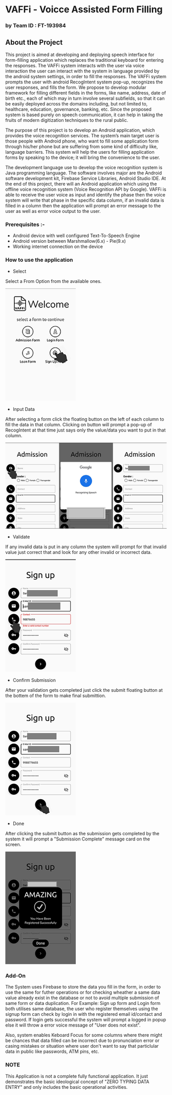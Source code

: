 # VAFFi - Voicce Assisted Form Filling
### by Team ID : FT-193984

## About the Project

This project is aimed at developing and deploying speech interface for form-filling application which replaces the traditional keyboard for entering the responses. The VAFFi system interacts with the user via voice interaction the user can interact with the system in  language provided by the android system settings, in order to fill the responses. The VAFFi system prompts the user with android RecogIntent system pop-up, recognizes the user responses, and fills the form. We propose to develop modular framework for filling different fields in the forms, like name, address, date of birth etc., each of which may in turn involve several subfields, so that it can be easily deployed across the domains including, but not limited to, healthcare, education, governance, banking, etc. Since the proposed system is based purely on speech communication, it can help in taking the fruits of modern digitization techniques to the rural public.

The purpose of this project is to develop an Android application, which provides the voice recognition services. The system’s main target user is those people with Android phone, who want to fill some application form through his/her phone but are suffering from some kind of difficulty like, language barriers. This system will help the users for filling application forms by speaking to the device; it will bring the convenience to the user.

The development language use to develop the voice recognition system is Java programming language. The software involves major are the Android software development kit, Firebase Service Libraries,  Android Studio IDE. At the end of this project, there will an Android application which using the offline voice recognition system (Voice Recognition API by Google). VAFFi is able to receive the user voice as input and identify the phase then the voice system will write that phase in the specific data column, if an invalid data is filled in a column then the application will prompt an error message to the user as well as error voice output to the user.

### Prerequisites :-

* Android device with well configured Text-To-Speech Engine
* Android  version between Marshmallow(6.x) - Pie(9.x)
* Working internet connection on the device

### How to use the application

* Select

Select a From Option from the available ones.

![Algorithm schema](./images/select.jpg)

* Input Data

After selecting a form click the floating button on the left of each column to fill the data in that column. Clicking on button will prompt a pop-up of RecogIntent at that time just says only the value/data you want to put in that column.

![Algorithm schema](./images/input.jpg)

* Validate

If any invalid data is put in any column the system will prompt for that invalid value just correct that and look for any other invalid or incorrect data.

![Algorithm schema](./images/validate.jpg)

* Confirm Submission

After your validation gets completed just click the submit floating button at the bottem of the form to make final submittion.

![Algorithm schema](./images/confirm.jpg)

* Done

After clicking the submit button as the submission gets completed by the system it will prompt a "Submission Complete" message card on the screen.

![Algorithm schema](./images/done.jpg)

### Add-On

The System uses Firebase to store the data you fill in the form, in order to use the same for futher operations or for checking wheather a same data value already exist in the database or not to avoid multiple submission of same form or data duplication. For Example: Sign up form and Login form both utilises same database, the user who register themselves using the signup form can check by login in with the registered email id/contact and password. If login gets successful the system will prompt a logged in popup else it will throw a error voice message of "User does not exist".

Also, system enables Keboard Focus for some columns where there might be chances that data filled can be incorrect due to pronunciation error or casing mistakes or situation where user don't want to say that particlular data in public like passwords, ATM pins, etc.

### NOTE

This Application is not a complete fully functional application. It just demonstrates the basic ideological concept of "ZERO TYPING DATA ENTRY" and only includes the basic operational activities. 
